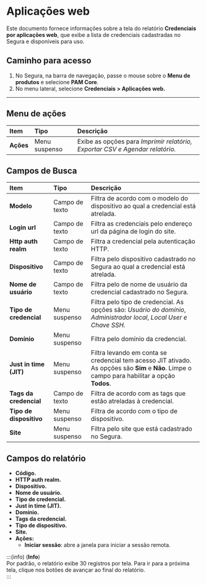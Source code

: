# Aplicações web

Este documento fornece informações sobre a tela do relatório **Credenciais por aplicações web**, que exibe a lista de credenciais cadastradas no Segura e disponíveis para uso.

## Caminho para acesso
1. No Segura, na barra de navegação, passe o mouse sobre o **Menu de produtos** e selecione **PAM Core**.  
2. No menu lateral, selecione **Credenciais > Aplicações web.**

---
## Menu de ações
| **Item**  | **Tipo** | **Descrição** |
| :---- | :---- | :---- |
| **Ações** | Menu suspenso | Exibe as opções para *Imprimir relatório, Exportar CSV e Agendar relatório.* |

## Campos de Busca
| **Item** | **Tipo** | **Descrição** |
| :---- | :---- | :---- |
| **Modelo** | Campo de texto | Filtra de acordo com o modelo do dispositivo ao qual a credencial está atrelada. |
| **Login url** | Campo de texto | Filtra as credenciais pelo endereço url da página de login do site. |
| **Http auth realm** | Campo de texto | Filtra a credencial pela autenticação HTTP. |
| **Dispositivo** | Campo de texto | Filtra pelo dispositivo cadastrado no Segura ao qual a credencial está atrelada. |
| **Nome de usuário** | Campo de texto | Filtra pelo de nome de usuário da credencial cadastrado no Segura. |
| **Tipo de credencial** | Menu suspenso | Filtra pelo tipo de credencial. As opções são: *Usuário do domínio*, *Administrador local*, *Local User* *e Chave SSH.* |
| **Domínio** | Menu suspenso | Filtra pelo domínio da credencial. |
| **Just in time (JIT)** | Menu suspenso | Filtra levando em conta se credencial tem acesso JIT ativado. As opções são **Sim** e **Não**. Limpe o campo para habilitar a opção **Todos**. |
| **Tags da credencial** | Campo de texto | Filtra de acordo com as tags que estão atreladas à credencial. |
| **Tipo de dispositivo** | Menu suspenso | Filtra de acordo com o tipo de dispositivo. |
| **Site** | Menu suspenso | Filtra pelo site que está cadastrado no Segura. |

## Campos do relatório
* **Código.**  
* **HTTP auth realm.**  
* **Dispositivo.**  
* **Nome de usuário.**  
* **Tipo de credencial.**  
* **Just in time (JIT).**  
* **Domínio.**  
* **Tags da credencial.**  
* **Tipo de dispositivo.**  
* **Site.**  
* **Ações:**  
  * **Iniciar sessão**: abre a janela para iniciar a sessão remota.

:::(info) (**Info**)  
Por padrão, o relatório exibe 30 registros por tela. Para ir para a próxima tela, clique nos botões de avançar ao final do relatório.  
:::  
